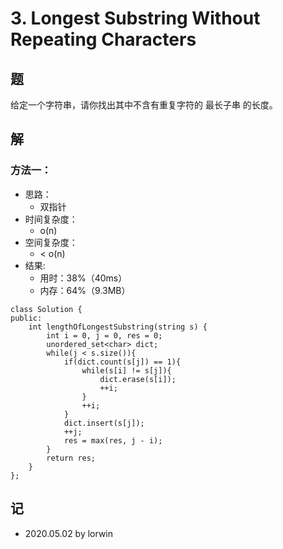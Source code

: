 # 3. Longest Substring Without Repeating Characters

## 题

给定一个字符串，请你找出其中不含有重复字符的 最长子串 的长度。

## 解

### 方法一：
- 思路：
  - 双指针
- 时间复杂度：
  - o(n)
- 空间复杂度：
  - < o(n)
- 结果:
  - 用时：38%（40ms）
  - 内存：64%（9.3MB）
```
class Solution {
public:
    int lengthOfLongestSubstring(string s) {
        int i = 0, j = 0, res = 0;
        unordered_set<char> dict;
        while(j < s.size()){
            if(dict.count(s[j]) == 1){
                while(s[i] != s[j]){
                    dict.erase(s[i]);
                    ++i;
                }
                ++i;
            }
            dict.insert(s[j]);
            ++j;
            res = max(res, j - i);
        }
        return res;
    }
};
```

## 记
<!-- 
基础：@basic
重点：@important
记忆：@memory
易错：@warning
待办：@todo
模板：@template
 -->

- 2020.05.02 by lorwin